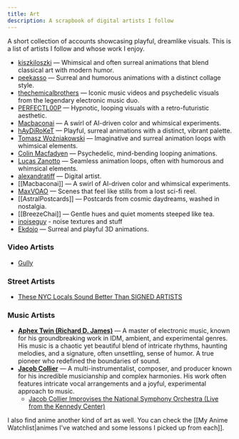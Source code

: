 ```yaml
---
title: Art
description: A scrapbook of digital artists I follow
---
```

A short collection of accounts showcasing playful, dreamlike visuals. This is a list of artists I follow and whose work I enjoy.

- [kiszkiloszki](https://giphy.com/kiszkiloszki) — Whimsical and often surreal animations that blend classical art with modern humor.
- [peekasso](https://giphy.com/peekasso) — Surreal and humorous animations with a distinct collage style.
- [thechemicalbrothers](https://giphy.com/thechemicalbrothers) — Iconic music videos and psychedelic visuals from the legendary electronic music duo.
- [PERFECTL00P](https://giphy.com/PERFECTL00P) — Hypnotic, looping visuals with a retro-futuristic aesthetic.
- [Macbaconai](https://x.com/Macbaconai) — A swirl of AI-driven color and whimsical experiments.
- [hAyDiRoKeT](https://giphy.com/haydiroket) — Playful, surreal animations with a distinct, vibrant palette.
- [Tomasz Woźniakowski](https://womasz.org/) — Imaginative and surreal animation loops with whimsical elements.
- [Colin Macfadyen](https://colinmacfadyen.info/) — Psychedelic, mind-bending looping animations.
- [Lucas Zanotto](https://lucaszanotto.com/) — Seamless animation loops, often with humorous and whimsical elements.
- [alexandratiff](https://x.com/alexandratiff) — Digital artist.
- [[Macbaconai]] — A swirl of AI-driven color and whimsical experiments.
- [MaxVOAO](https://x.com/MaxVOAO/media) — Scenes that feel like stills from a lost sci-fi reel.
- [[AstralPostcards]] — Postcards from cosmic daydreams, washed in nostalgia.
- [[BreezeChai]] — Gentle hues and quiet moments steeped like tea.
- [inoiseguy](https://giphy.com/inoiseaguy) - noise textures and stuff
- [Ekdojo](https://giphy.com/Ekdojo) — Surreal and playful 3D animations.

### Video Artists

- [Gully](https://www.youtube.com/@Gully-Official/videos)

### Street Artists

- [These NYC Locals Sound Better Than SIGNED ARTISTS](https://youtu.be/6BUEx5zWH0)

### Music Artists

- **[Aphex Twin (Richard D. James)](https://aphextwin.warp.net/)** — A master of electronic music, known for his groundbreaking work in IDM, ambient, and experimental genres. His music is a chaotic yet beautiful blend of intricate rhythms, haunting melodies, and a signature, often unsettling, sense of humor. A true pioneer who redefined the boundaries of sound.
- **[Jacob Collier](https://www.youtube.com/user/jacobcolliermusic)** — A multi-instrumentalist, composer, and producer known for his incredible musicianship and complex harmonies. His work often features intricate vocal arrangements and a joyful, experimental approach to music.
  - [Jacob Collier Improvises the National Symphony Orchestra (Live from the Kennedy Center)](https://www.youtube.com/watch?v=TURkB9zqxa0)

I also find anime another kind of art as well. You can check the [[My Anime Watchlist|animes I've watched and some lessons I picked up from each]].
